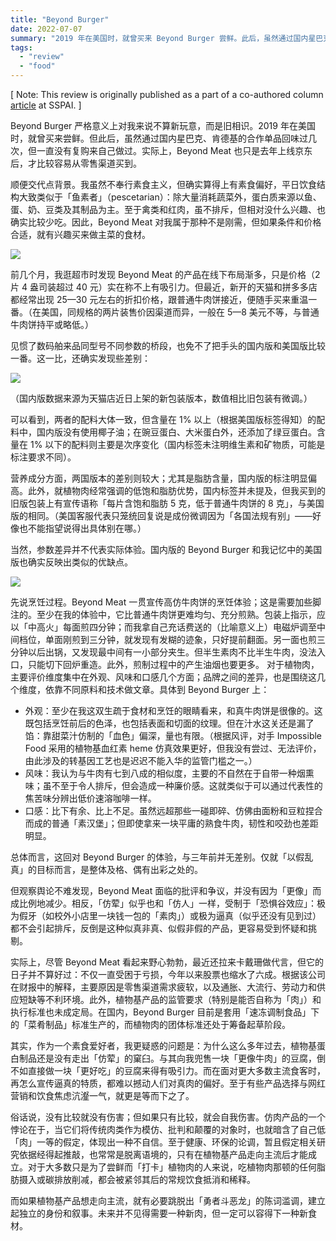 ```yaml
---
title: "Beyond Burger"
date: 2022-07-07
summary: "2019 年在美国时，就曾买来 Beyond Burger 尝鲜。此后，虽然通过国内星巴克、肯德基的合作单品回味过几次，但一直没有复购来自己做过。最近，新开的天猫和拼多多店都经常出现 25—30 元左右的折扣价格，跟普通牛肉饼接近，便随手买来重温一番。"
tags:
  - "review"
  - "food"
---
```


[ Note: This review is originally published as a part of a co-authored column [article](https://sspai.com/post/74158) at SSPAI. ]

Beyond Burger 严格意义上对我来说不算新玩意，而是旧相识。2019 年在美国时，就曾买来尝鲜。但此后，虽然通过国内星巴克、肯德基的合作单品回味过几次，但一直没有复购来自己做过。实际上，Beyond Meat 也只是去年上线京东后，才比较容易从零售渠道买到。

顺便交代点背景。我虽然不奉行素食主义，但确实算得上有素食偏好，平日饮食结构大致类似于「鱼素者」（pescetarian）：除大量消耗蔬菜外，蛋白质来源以鱼、蛋、奶、豆类及其制品为主。至于禽类和红肉，虽不排斥，但相对没什么兴趣、也确实比较少吃。因此，Beyond Meat 对我属于那种不是刚需，但如果条件和价格合适，就有兴趣买来做主菜的食材。

![](https://p178.p0.n0.cdn.getcloudapp.com/items/8Lu000DA/efeec6cb-fa71-4d1d-8418-2dca02f37404.png?v=36e9dab6402976d47adbcbec20645e54)

前几个月，我逛超市时发现 Beyond Meat 的产品在线下布局渐多，只是价格（2 片 4 盎司装超过 40 元）实在称不上有吸引力。但最近，新开的天猫和拼多多店都经常出现 25—30 元左右的折扣价格，跟普通牛肉饼接近，便随手买来重温一番。（在美国，同规格的两片装售价因渠道而异，一般在 5—8 美元不等，与普通牛肉饼持平或略低。）

见惯了数码舶来品同型号不同参数的桥段，也免不了把手头的国内版和美国版比较一番。这一比，还确实发现些差别：

![](https://p178.p0.n0.cdn.getcloudapp.com/items/JruooooW/7b4b765f-b647-4b1a-8895-6b63a6b61546.png?v=cf89eb951edbddebc3a46cb2e6448bc8)

（国内版数据来源为天猫店近日上架的新包装版本，数值相比旧包装有微调。）

可以看到，两者的配料大体一致，但含量在 1% 以上（根据美国版标签得知）的配料中，国内版没有使用椰子油；在豌豆蛋白、大米蛋白外，还添加了绿豆蛋白。含量在 1% 以下的配料则主要是次序变化（国内标签未注明维生素和矿物质，可能是标注要求不同）。

营养成分方面，两国版本的差别则较大；尤其是脂肪含量，国内版的标注明显偏高。此外，就植物肉经常强调的低饱和脂肪优势，国内标签并未提及，但我买到的旧版包装上有宣传语称「每片含饱和脂肪 5 克，低于普通牛肉饼的 8 克」，与美国版的相同。（美国客服代表只笼统回复说是成份微调因为「各国法规有别」——好像也不能指望说得出具体别在哪。）

当然，参数差异并不代表实际体验。国内版的 Beyond Burger 和我记忆中的美国版也确实反映出类似的优缺点。

![](https://p178.p0.n0.cdn.getcloudapp.com/items/v1uOOOOG/3a581acb-a71e-4567-9cb0-cf125402dac1.jpg?v=40d5432fd00966bb3f2fda436eba1793)

先说烹饪过程。Beyond Meat 一贯宣传高仿牛肉饼的烹饪体验；这是需要加些脚注的。至少在我的体验中，它比普通牛肉饼更难均匀、充分煎熟。包装上指示，应以「中高火」每面煎四分钟；而我拿自己充话费送的（比喻意义上）电磁炉调至中间档位，单面刚煎到三分钟，就发现有发糊的迹象，只好提前翻面。另一面也煎三分钟以后出锅，又发现最中间有一小部分夹生。但半生素肉不比半生牛肉，没法入口，只能切下回炉重造。此外，煎制过程中的产生油烟也要更多。
对于植物肉，主要评价维度集中在外观、风味和口感几个方面；品牌之间的差异，也是围绕这几个维度，依靠不同原料和技术做文章。具体到 Beyond Burger 上：

- 外观：至少在我这双生疏于食材和烹饪的眼睛看来，和真牛肉饼是很像的。这既包括烹饪前后的色泽，也包括表面和切面的纹理。但在汁水这关还是漏了馅：靠甜菜汁仿制的「血色」偏深，量也有限。（根据风评，对手 Impossible Food 采用的植物基血红素 heme 仿真效果更好，但我没有尝过、无法评价，由此涉及的转基因工艺也是迟迟不能入华的监管门槛之一。）
- 风味：我认为与牛肉有七到八成的相似度，主要的不自然在于自带一种烟熏味；虽不至于令人排斥，但会造成一种廉价感。这就类似于可以通过代表性的焦苦味分辨出低价速溶咖啡一样。
- 口感：比下有余、比上不足。虽然远超那些一碰即碎、仿佛由面粉和豆粒捏合而成的普通「素汉堡」；但即使拿来一块平庸的熟食牛肉，韧性和咬劲也差距明显。

总体而言，这回对 Beyond Burger 的体验，与三年前并无差别。仅就「以假乱真」的目标而言，是整体及格、偶有出彩之处的。

但观察舆论不难发现，Beyond Meat 面临的批评和争议，并没有因为「更像」而成比例地减少。相反，「仿荤」似乎也和「仿人」一样，受制于「恐惧谷效应」：极为假牙（如校外小店里一块钱一包的「素肉」）或极为逼真（似乎还没有见到过）都不会引起排斥，反倒是这种似真非真、似假非假的产品，更容易受到怀疑和挑剔。

实际上，尽管 Beyond Meat 看起来野心勃勃，最近还拉来卡戴珊做代言，但它的日子并不算好过：不仅一直受困于亏损，今年以来股票也缩水了六成。根据该公司在财报中的解释，主要原因是零售渠道需求疲软，以及通胀、大流行、劳动力和供应短缺等不利环境。此外，植物基产品的监管要求（特别是能否自称为「肉」）和执行标准也未成定局。在国内，Beyond Burger 目前是套用「速冻调制食品」下的「菜肴制品」标准生产的，而植物肉的团体标准还处于筹备起草阶段。

其实，作为一个素食爱好者，我更疑惑的问题是：为什么这么多年过去，植物基蛋白制品还是没有走出「仿荤」的窠臼。与其向我兜售一块「更像牛肉」的豆腐，倒不如直接做一块「更好吃」的豆腐来得有吸引力。而在面对更大多数主流食客时，再怎么宣传逼真的特质，都难以撼动人们对真肉的偏好。至于有些产品选择与网红营销和饮食焦虑沆瀣一气，就更是等而下之了。

俗话说，没有比较就没有伤害；但如果只有比较，就会自我伤害。仿肉产品的一个悖论在于，当它们将传统肉类作为模仿、批判和颠覆的对象时，也就暗含了自己低「肉」一等的假定，体现出一种不自信。至于健康、环保的论调，暂且假定相关研究依据经得起推敲，也常常是脱离语境的，只有在植物基产品走向主流后才能成立。对于大多数只是为了尝鲜而「打卡」植物肉的人来说，吃植物肉那顿的任何脂肪摄入或碳排放削减，都会被紧邻其后的常规饮食抵消和稀释。

而如果植物基产品想走向主流，就有必要跳脱出「勇者斗恶龙」的陈词滥调，建立起独立的身份和叙事。未来并不见得需要一种新肉，但一定可以容得下一种新食材。
